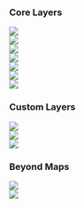 ### Core Layers

<div>
  <div class="thumb">
    <div class="bg-black" data-title="Meteorites Landings" data-name="IconLayer">
      <a href="#/examples/core-layers/icon-layer">
        <img src="images/demo-thumb-icon.jpg" />
      </a>
    </div>
  </div>
  <div class="thumb">
    <div class="bg-black" data-title="Flights at Heathrow" data-name="LineLayer">
      <a href="#/examples/core-layers/line-layer">
        <img src="images/demo-thumb-line.jpg" />
      </a>
      </div>
  </div>
  <div class="thumb">
    <div class="bg-black" data-title="Road Safety in UK" data-name="HexagonLayer">
      <a href="#/examples/core-layers/hexagon-layer">
        <img src="images/demo-thumb-heatmap.jpg" />
      </a>
      </div>
  </div>
  <div class="thumb">
    <div data-title="Vancouver Property Value" data-name="GeoJsonLayer">
      <a href="#/examples/core-layers/geojson-layer">
        <img src="images/demo-thumb-geojson.jpg" />
      </a>
    </div>
  </div>
  <div class="thumb">
    <div class="bg-black" data-title="Access Public Transit in California" data-name="ScreenGridLayer">
      <a href="#/examples/core-layers/screen-grid-layer">
        <img src="images/demo-thumb-screengrid.jpg" />
      </a>
    </div>
  </div>
  <div class="thumb">
    <div data-title="US County-to-County Migration" data-name="ArcLayer">
      <a href="#/examples/core-layers/arc-layer">
        <img src="images/demo-thumb-arc.jpg" />
      </a>
    </div>
  </div>
  <div class="thumb">
    <div data-title="Every Person in NYC" data-name="ScatterplotLayer">
      <a href="#/examples/core-layers/scatterplot-layer">
        <img src="images/demo-thumb-scatterplot.jpg" />
      </a>
    </div>
  </div>
</div>

### Custom Layers

<div>
  <div class="thumb">
    <div data-title="US County-to-County Migration" data-name="BrushingLayer">
      <a href="#/examples/custom-layers/brushing-layer">
        <img src="images/demo-thumb-brushing.jpg" />
      </a>
    </div>
  </div>
  <div class="thumb">
    <div class="bg-black" data-title="Taxi Trips in NYC" data-name="TripsLayer">
      <a href="#/examples/custom-layers/trip-routes">
        <img src="images/demo-thumb-trip.jpg" />
      </a>
      </div>
  </div>
  <div class="thumb">
    <div class="bg-black" data-title="Wind Map" data-name="WebGL2">
      <a href="http://uber.github.io/deck.gl/examples/wind">
        <img src="images/demo-thumb-wind.jpg" />
      </a>
      </div>
  </div>
</div>

### Beyond Maps

<div>
  <div class="thumb">
    <div data-title="3D Surface Explorer" data-name="PlotLayer">
      <a href="#/examples/beyond-maps/3d-surface-explorer">
        <img src="images/demo-thumb-plot.jpg" />
      </a>
      </div>
  </div>
  <div class="thumb">
    <div data-title="3D Indoor Scan" data-name="PointCloudLayer">
      <a href="https://gnavvy.github.io/point-cloud-example/" target="_blank">
        <img src="images/demo-thumb-point-cloud.jpg" />
      </a>
    </div>
  </div>
</div>
